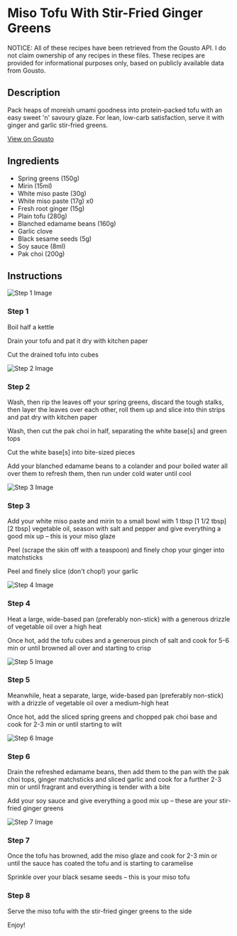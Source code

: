 # Miso Tofu With Stir-Fried Ginger Greens

NOTICE: All of these recipes have been retrieved from the Gousto API. I do not claim ownership of any recipes in these files. These recipes are provided for informational purposes only, based on publicly available data from Gousto.

## Description

Pack heaps of moreish umami goodness into protein-packed tofu with an easy sweet 'n' savoury glaze. For lean, low-carb satisfaction, serve it with ginger and garlic stir-fried greens.

[View on Gousto](https://www.gousto.co.uk/recipes/cookbook/miso-tofu-with-stir-fried-ginger-greens)

## Ingredients

- Spring greens (150g)
- Mirin (15ml)
- White miso paste (30g)
- White miso paste (17g) x0
- Fresh root ginger (15g)
- Plain tofu (280g)
- Blanched edamame beans (160g)
- Garlic clove
- Black sesame seeds (5g)
- Soy sauce (8ml)
- Pak choi (200g)

## Instructions

![Step 1 Image](https://production-media.gousto.co.uk/cms/recipe-step-image/Step-1-1586949459950-x200.jpg)

### Step 1

Boil half a kettle

Drain your tofu and pat it dry with kitchen paper

Cut the drained tofu into cubes

![Step 2 Image](https://production-media.gousto.co.uk/cms/recipe-step-image/Step-2-1586949465961-x200.jpg)

### Step 2

Wash, then rip the leaves off your spring greens, discard the tough stalks, then layer the leaves over each other, roll them up and slice into thin strips and pat dry with kitchen paper

Wash, then cut the pak choi in half, separating the white base[s] and green tops

Cut the white base[s] into bite-sized pieces

Add your blanched edamame beans to a colander and pour boiled water all over them to refresh them, then run under cold water until cool

![Step 3 Image](https://production-media.gousto.co.uk/cms/recipe-step-image/Step-3-1586949470951-x200.jpg)

### Step 3

Add your white miso paste and mirin to a small bowl with 1 tbsp <span class="text-purple">[1 1/2 tbsp]</span> <span class="text-danger">[2 tbsp]</span> vegetable oil, season with salt and pepper and give everything a good mix up – this is your miso glaze

Peel (scrape the skin off with a teaspoon) and finely chop your ginger into matchsticks

Peel and finely slice (don't chop!) your garlic

![Step 4 Image](https://production-media.gousto.co.uk/cms/recipe-step-image/Step-4-1586949477219-x200.jpg)

### Step 4

Heat a large, wide-based pan (preferably non-stick) with a generous drizzle of vegetable oil over a high heat

Once hot, add the tofu cubes and a generous pinch of salt and cook for 5-6 min or until browned all over and starting to crisp

![Step 5 Image](https://production-media.gousto.co.uk/cms/recipe-step-image/Step-5-1586949486288-x200.jpg)

### Step 5

Meanwhile, heat a separate, large, wide-based pan (preferably non-stick) with a drizzle of vegetable oil over a medium-high heat

Once hot, add the sliced spring greens and chopped pak choi base and cook for 2-3 min or until starting to wilt

![Step 6 Image](https://production-media.gousto.co.uk/cms/recipe-step-image/Step-6-1586949490836-x200.jpg)

### Step 6

Drain the refreshed edamame beans, then add them to the pan with the pak choi tops, ginger matchsticks and sliced garlic and cook for a further 2-3 min or until fragrant and everything is tender with a bite

Add your soy sauce and give everything a good mix up – these are your stir-fried ginger greens

![Step 7 Image](https://production-media.gousto.co.uk/cms/recipe-step-image/Step-7-1586949495410-x200.jpg)

### Step 7

Once the tofu has browned, add the miso glaze and cook for 2-3 min or until the sauce has coated the tofu and is starting to caramelise

Sprinkle over your black sesame seeds – this is your miso tofu

### Step 8

Serve the miso tofu with the stir-fried ginger greens to the side

Enjoy!

